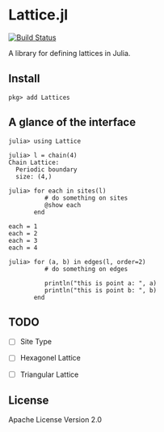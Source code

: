 # Lattice.jl

[![Build Status](https://travis-ci.org/Roger-luo/Lattices.jl.svg?branch=master)](https://travis-ci.org/Roger-luo/Lattices.jl)

A library for defining lattices in Julia.

## Install

```
pkg> add Lattices
```

## A glance of the interface

```julia-repl
julia> using Lattice

julia> l = chain(4)
Chain Lattice:
  Periodic boundary
  size: (4,)

julia> for each in sites(l)
          # do something on sites
          @show each
       end

each = 1
each = 2
each = 3
each = 4

julia> for (a, b) in edges(l, order=2)
          # do something on edges

          println("this is point a: ", a)
          println("this is point b: ", b)
       end
```

## TODO

- [ ] Site Type

- [ ] Hexagonel Lattice
- [ ] Triangular Lattice

## License

Apache License Version 2.0
